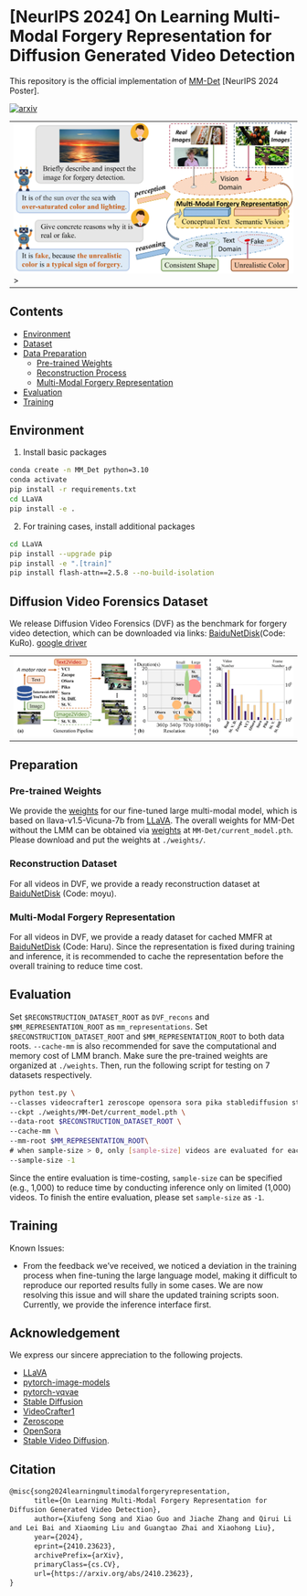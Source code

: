 # [NeurIPS 2024] On Learning Multi-Modal Forgery Representation for Diffusion Generated Video Detection

This repository is the official implementation of [MM-Det](https://arxiv.org/abs/2410.23623) [NeurIPS 2024 Poster].

[![arxiv](https://img.shields.io/badge/arXiv-2310.23623-b31b1b.svg)](https://arxiv.org/abs/2410.23623)

<table class="center">
    <tr>
    <td><img src="assets/overview_of_main_method.png" width="600">></td>
    </tr>
</table>


## Contents

- [Environment](#environment)
- [Dataset](#diffusion-video-forensics-dataset)
- [Data Preparation](#preparation)
  - [Pre-trained Weights](#pre-trained-weights)
  - [Reconstruction Process](#reconstruction-dataset)
  - [Multi-Modal Forgery Representation](#multi-modal-forgery-representation)
- [Evaluation](#evaluation)
- [Training](#training)

## Environment

1. Install basic packages
```bash
conda create -n MM_Det python=3.10
conda activate 
pip install -r requirements.txt
cd LLaVA
pip install -e .
```
2. For training cases, install additional packages
```bash
cd LLaVA
pip install --upgrade pip
pip install -e ".[train]"
pip install flash-attn==2.5.8 --no-build-isolation
```

## Diffusion Video Forensics Dataset
We release Diffusion Video Forensics (DVF) as the benchmark for forgery video detection, which can be downloaded via links: [BaiduNetDisk](https://pan.baidu.com/s/1vDCocTRWedmktmzcP903pQ?pwd=KuRo)(Code: KuRo). [google driver](https://drive.google.com/drive/folders/1NxCvJVPSxV2Mib5NaNj5Cf2WnnjrqpMb?usp=drive_link)

<table class="center">
    <tr>
    <td><img src="assets/dvf_dataset_statistics.png"></td>
    </tr>
</table>

## Preparation

### Pre-trained Weights
We provide the [weights](https://huggingface.co/sparklexfantasy/llava-7b-1.5-rfrd) for our fine-tuned large multi-modal model, which is based on llava-v1.5-Vicuna-7b from [LLaVA](https://github.com/haotian-liu/LLaVA). The overall weights for MM-Det without the LMM can be obtained via [weights](https://drive.google.com/drive/folders/1RRNS8F7ETZWrcBu8fvB3pM9qHbmSEEzy?usp=sharing) at `MM-Det/current_model.pth`. Please download and put the weights at `./weights/`.

### Reconstruction Dataset

For all videos in DVF, we provide a ready reconstruction dataset at [BaiduNetDisk](https://pan.baidu.com/s/1oJarzo09jx8Tc1L3GihdSA?pwd=moyu) (Code: moyu).

### Multi-Modal Forgery Representation

For all videos in DVF, we provide a ready dataset for cached MMFR at [BaiduNetDisk](https://pan.baidu.com/s/1ODAfIMRzXlroXG30i5_Bcg?pwd=Haru) (Code: Haru). Since the representation is fixed during training and inference, it is recommended to cache the representation before the overall training to reduce time cost. 

## Evaluation

Set `$RECONSTRUCTION_DATASET_ROOT` as `DVF_recons` and `$MM_REPRESENTATION_ROOT` as `mm_representations`. Set `$RECONSTRUCTION_DATASET_ROOT` and `$MM_REPRESENTATION_ROOT` to both data roots. `--cache-mm` is also recommended for save the computational and memory cost of LMM branch.
Make sure the pre-trained weights are organized at `./weights`. Then, run the following script for testing on 7 datasets respectively. 
```bash
python test.py \
--classes videocrafter1 zeroscope opensora sora pika stablediffusion stablevideo \
--ckpt ./weights/MM-Det/current_model.pth \
--data-root $RECONSTRUCTION_DATASET_ROOT \
--cache-mm \
--mm-root $MM_REPRESENTATION_ROOT\
# when sample-size > 0, only [sample-size] videos are evaluated for each dataset.
--sample-size -1
```

Since the entire evaluation is time-costing, `sample-size` can be specified (e.g., 1,000) to reduce time by conducting inference only on limited (1,000) videos. To finish the entire evaluation, please set `sample-size` as `-1`.

## Training

Known Issues:

- From the feedback we’ve received, we noticed a deviation in the training process when fine-tuning the large language model, making it difficult to reproduce our reported results fully in some cases. We are now resolving this issue and will share the updated training scripts soon. Currently, we provide the inference interface first.


## Acknowledgement

We express our sincere appreciation to the following projects.

- [LLaVA](https://github.com/haotian-liu/LLaVA)
- [pytorch-image-models](https://github.com/huggingface/pytorch-image-models)
- [pytorch-vqvae](https://github.com/ritheshkumar95/pytorch-vqvae)
- [Stable Diffusion](https://github.com/comfyanonymous/ComfyUI)
- [VideoCrafter1](https://github.com/AILab-CVC/VideoCrafter)
- [Zeroscope](https://huggingface.co/cerspense/zeroscope_v2_576w)
- [OpenSora](https://github.com/hpcaitech/Open-Sora)
- [Stable Video Diffusion](https://github.com/Stability-AI/generative-models).

## Citation

```
@misc{song2024learningmultimodalforgeryrepresentation,
      title={On Learning Multi-Modal Forgery Representation for Diffusion Generated Video Detection}, 
      author={Xiufeng Song and Xiao Guo and Jiache Zhang and Qirui Li and Lei Bai and Xiaoming Liu and Guangtao Zhai and Xiaohong Liu},
      year={2024},
      eprint={2410.23623},
      archivePrefix={arXiv},
      primaryClass={cs.CV},
      url={https://arxiv.org/abs/2410.23623}, 
}
```

